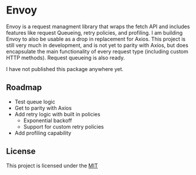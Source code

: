 # Envoy

Envoy is a request managment library that wraps the fetch API and includes features like request Queueing, retry policies, and profiling. I am building Envoy to also be usable as a drop in replacement for Axios.
This project is still very much in development, and is not yet to parity with Axios, but does encapsulate the main functionality of every request type (including custom HTTP methods). Request queueing is also ready.

I have not published this package anywhere yet.

## Roadmap
- Test queue logic
- Get to parity with Axios
- Add retry logic with built in policies
  - Exponential backoff
  - Support for custom retry policies
- Add profiling capability

## License

This project is licensed under the [MIT](LICENSE.md)
